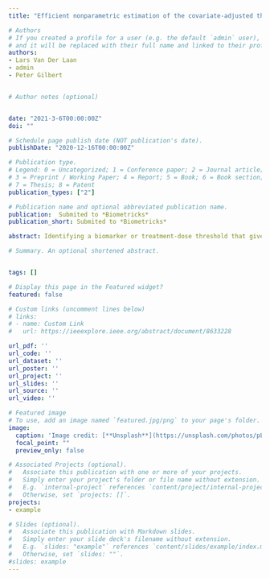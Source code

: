 ```yaml
---
title: "Efficient nonparametric estimation of the covariate-adjusted threshold-responsefunction and thresholds of protection"

# Authors
# If you created a profile for a user (e.g. the default `admin` user), write the username (folder name) here 
# and it will be replaced with their full name and linked to their profile.
authors:
- Lars Van Der Laan
- admin
- Peter Gilbert


# Author notes (optional)


date: "2021-3-6T00:00:00Z"
doi: ""

# Schedule page publish date (NOT publication's date).
publishDate: "2020-12-16T00:00:00Z"

# Publication type.
# Legend: 0 = Uncategorized; 1 = Conference paper; 2 = Journal article;
# 3 = Preprint / Working Paper; 4 = Report; 5 = Book; 6 = Book section;
# 7 = Thesis; 8 = Patent
publication_types: ["2"]

# Publication name and optional abbreviated publication name.
publication:  Submited to *Biometricks*
publication_short: Submited to *Biometricks*

abstract: Identifying a biomarker or treatment-dose threshold that gives a specified level of risk is an important problem, especially in clinical trials. This risk, viewed as a function of thresholds and possibly adjusted for covariates,we call the threshold-response function. Extending the work of Donovan et al (2019), we propose a nonparamet-ric estimator for the covariate-adjusted threshold-response function, which utilizes machine learning and Targeted Maximum Likelihood Estimation (TMLE). The estimator proposed in Donovan etal, which is a nonparametricmaximum likelihood estimator (NPMLE), may be viewed as a special case of the proposed TML estimator. We additionally propose a similar estimator that is based on sequential regression, which also applies when there is outcome missingness. We show that the threshold-response for a given threshold may be viewed as the expected outcome under a stochastic intervention where all participants are given a treatment dose above the threshold. We prove the estimator is efficient and characterize its  asymptotic distribution. A method to construct simultaneous 95% confidence bands for the threshold-response function and its inverse is also given. The methods are assessed in a diverse set of simulation settings with rare outcomes and cumulative case-control sampling. The methods are employed to estimate neutralizing  antibody thresholds for virologically confirmed dengue risk in the CYD14 and CYD15 dengue trials.

# Summary. An optional shortened abstract.


tags: []

# Display this page in the Featured widget?
featured: false

# Custom links (uncomment lines below)
# links:
# - name: Custom Link
#   url: https://ieeexplore.ieee.org/abstract/document/8633228

url_pdf: ''
url_code: ''
url_dataset: ''
url_poster: ''
url_project: ''
url_slides: ''
url_source: ''
url_video: ''

# Featured image
# To use, add an image named `featured.jpg/png` to your page's folder. 
image:
  caption: 'Image credit: [**Unsplash**](https://unsplash.com/photos/pLCdAaMFLTE)'
  focal_point: ""
  preview_only: false

# Associated Projects (optional).
#   Associate this publication with one or more of your projects.
#   Simply enter your project's folder or file name without extension.
#   E.g. `internal-project` references `content/project/internal-project/index.md`.
#   Otherwise, set `projects: []`.
projects:
- example

# Slides (optional).
#   Associate this publication with Markdown slides.
#   Simply enter your slide deck's filename without extension.
#   E.g. `slides: "example"` references `content/slides/example/index.md`.
#   Otherwise, set `slides: ""`.
#slides: example
---
```


